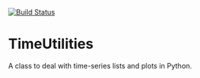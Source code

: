 [![Build Status](https://travis-ci.org/rilma/TimeUtilities.svg?branch=master)](https://travis-ci.org/rilma/TimeUtilities)
# TimeUtilities
A class to deal with time-series lists and plots in Python.
